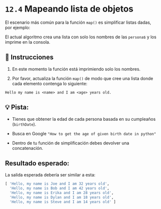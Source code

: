 # `12.4` Mapeando lista de objetos

El escenario más común para la función `map()` es simplificar listas dadas, por ejemplo:

El actual algoritmo crea una lista con solo los nombres de las `persona`s y los imprime en la consola.

## 📝 Instrucciones

1. En este momento la función está imprimiendo solo los nombres.

2. Por favor, actualiza la función `map()` de modo que cree una lista donde cada elemento contenga lo siguiente:

`Hello my name is <name> and I am <age> years old.`

## 💡 Pista:

- Tienes que obtener la edad de cada persona basada en su cumpleaños (`birthDate`).

- Busca en Google `"How to get the age of given birth date in python"`

- Dentro de tu función de simplificación debes devolver una concatenación.


## Resultado esperado:

La salida esperada debería ser similar a esta:
```py
[ 'Hello, my name is Joe and I am 32 years old',
  'Hello, my name is Bob and I am 42 years old',
  'Hello, my name is Erika and I am 28 years old',
  'Hello, my name is Dylan and I am 18 years old',
  'Hello, my name is Steve and I am 14 years old' ]
```